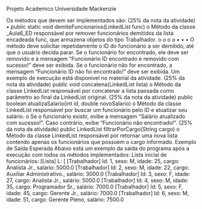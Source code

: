 Projeto Academico Universidade Mackenzie




Os métodos que devem ser implementados são:
(25% da nota da atividade)
• public static void demiteFuncionarios(LinkedList<Trabalhador> func)
o Método da classe _Aula6_ED responsável por remover funcionários
demitidos da lista encadeada func, que armazena objetos do tipo
Trabalhador.
o
o
o
o
•
•
•
O método deve solicitar repetidamente o ID do funcionário a ser
demitido, até que o usuário decida parar.
Se o funcionário for encontrado, ele deve ser removido e a mensagem
“Funcionário ID encontrado e removido com sucesso!” deve ser
exibida.
Se o funcionário não for encontrado, a mensagem “Funcionário ID
não foi encontrado!” deve ser exibida.
Um exemplo de execução está disponível no material da atividade.
(25% da nota da atividade)
public void concatena(LinkedList<T> lista)
o Método da classe LinkedList responsável por concatenar a lista
passada como parâmetro ao final da LinkedList original.
(25% da nota da atividade)
public boolean atualizaSalario(int id, double novoSalario)
o Método da classe LinkedList responsável por buscar um funcionário
pelo ID e atualizar seu salário.
o Se o funcionário existir, exibe a mensagem “Salário atualizado com
sucesso!”. Caso contrário, exibe “Funcionário não encontrado!”.
(25% da nota da atividade)
public LinkedList filtrarPorCargo(String cargo)
o Método da classe LinkedList responsável por retornar uma nova lista
contendo apenas os funcionários que possuem o cargo informado.
Exemplo de Saída Esperada
Abaixo está um exemplo da saída do programa após a execução com todos os
métodos implementados:
Lista inicial de funcionários:
[Lista]
L: [
[Trabalhador] Id: 1, sexo: M, idade: 25, cargo: Analista Jr., salário: 5000.0
[Trabalhador] Id: 2, sexo: M, idade: 22, cargo: Auxiliar Administrativo., salário: 3000.0
[Trabalhador] Id: 3, sexo: F, idade: 27, cargo: Analista Jr., salário: 5000.0
[Trabalhador] Id: 4, sexo: M, idade: 35, cargo: Programador Sr., salário: 7000.0
[Trabalhador] Id: 5, sexo: F, idade: 45, cargo: Gerente Jr., salário: 7000.0
[Trabalhador] Id: 6, sexo: M, idade: 51, cargo: Gerente Pleno, salário: 7500.0
